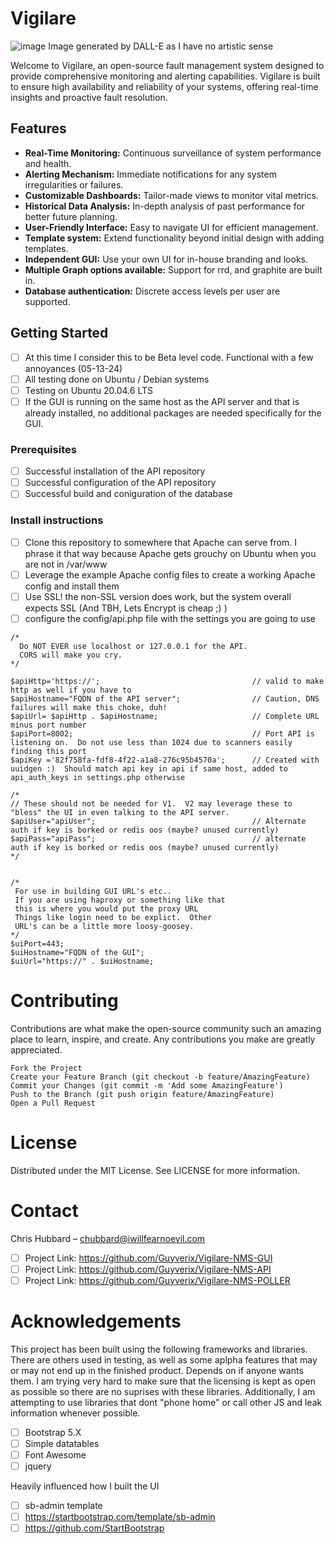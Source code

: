 # Vigilare
![image](https://github.com/Guyverix/Vigilare-NMS-GUI/assets/1209259/b988a2fa-8009-43af-80c0-595ab5919693)
Image generated by DALL-E as I have no artistic sense

Welcome to Vigilare, an open-source fault management system designed to provide comprehensive monitoring and alerting capabilities. Vigilare is built to ensure high availability and reliability of your systems, offering real-time insights and proactive fault resolution.

## Features

- **Real-Time Monitoring:** Continuous surveillance of system performance and health.
- **Alerting Mechanism:** Immediate notifications for any system irregularities or failures.
- **Customizable Dashboards:** Tailor-made views to monitor vital metrics.
- **Historical Data Analysis:** In-depth analysis of past performance for better future planning.
- **User-Friendly Interface:** Easy to navigate UI for efficient management.
- **Template system:** Extend functionality beyond initial design with adding templates.
- **Independent GUI:** Use your own UI for in-house branding and looks.
- **Multiple Graph options available:** Support for rrd, and graphite are built in.
- **Database authentication:** Discrete access levels per user are supported.


## Getting Started
- [ ] At this time I consider this to be Beta level code.  Functional with a few annoyances (05-13-24)
- [ ] All testing done on Ubuntu / Debian systems
- [ ] Testing on Ubuntu 20.04.6 LTS
- [ ] If the GUI is running on the same host as the API server and that is already installed, no additional packages are needed specifically for the GUI.

### Prerequisites
- [ ] Successful installation of the API repository
- [ ] Successful configuration of the API repository
- [ ] Successful build and coniguration of the database

### Install instructions
- [ ] Clone this repository to somewhere that Apache can serve from.  I phrase it that way because Apache gets grouchy on Ubuntu when you are not in /var/www
- [ ] Leverage the example Apache config files to create a working Apache config and install them
- [ ] Use SSL!  the non-SSL version does work, but the system overall expects SSL (And TBH, Lets Encrypt is cheap ;) )
- [ ] configure the config/api.php file with the settings you are going to use
```
/*
  Do NOT EVER use localhost or 127.0.0.1 for the API.
  CORS will make you cry.
*/

$apiHttp='https://';                                  // valid to make http as well if you have to
$apiHostname="FQDN of the API server";                // Caution, DNS failures will make this choke, duh!
$apiUrl= $apiHttp . $apiHostname;                     // Complete URL minus port number
$apiPort=8002;                                        // Port API is listening on.  Do not use less than 1024 due to scanners easily finding this port
$apiKey ='82f758fa-fdf8-4f22-a1a8-276c95b4570a';      // Created with uuidgen :)  Should match api key in api if same host, added to api_auth_keys in settings.php otherwise

/*
// These should not be needed for V1.  V2 may leverage these to "bless" the UI in even talking to the API server.
$apiUser="apiUser";                                   // Alternate auth if key is borked or redis oos (maybe? unused currently)
$apiPass="apiPass";                                   // alternate auth if key is borked or redis oos (maybe? unused currently)
*/


/*
 For use in building GUI URL's etc..
 If you are using haproxy or something like that
 this is where you would put the proxy URL
 Things like login need to be explict.  Other
 URL's can be a little more loosy-goosey.
*/
$uiPort=443;
$uiHostname="FQDN of the GUI";
$uiUrl="https://" . $uiHostname;
```



# Contributing

Contributions are what make the open-source community such an amazing place to learn, inspire, and create. Any contributions you make are greatly appreciated.

    Fork the Project
    Create your Feature Branch (git checkout -b feature/AmazingFeature)
    Commit your Changes (git commit -m 'Add some AmazingFeature')
    Push to the Branch (git push origin feature/AmazingFeature)
    Open a Pull Request


# License
Distributed under the MIT License. See LICENSE for more information.

# Contact

Chris Hubbard – <chubbard@iwillfearnoevil.com>

- [ ] Project Link: https://github.com/Guyverix/Vigilare-NMS-GUI
- [ ] Project Link: https://github.com/Guyverix/Vigilare-NMS-API
- [ ] Project Link: https://github.com/Guyverix/Vigilare-NMS-POLLER

# Acknowledgements
This project has been built using the following frameworks and libraries.  There are others used in testing, as well as some aplpha features that may
or may not end up in the finished product.  Depends on if anyone wants them.  I am trying very hard to make sure that the licensing is kept as open
as possible so there are no suprises with these libraries.  Additionally, I am attempting to use libraries that dont "phone home" or call other JS
and leak information whenever possible.

- [ ] Bootstrap 5.X
- [ ] Simple datatables
- [ ] Font Awesome
- [ ] jquery

Heavily influenced how I built the UI
- [ ] sb-admin template
- [ ] https://startbootstrap.com/template/sb-admin
- [ ] https://github.com/StartBootstrap
